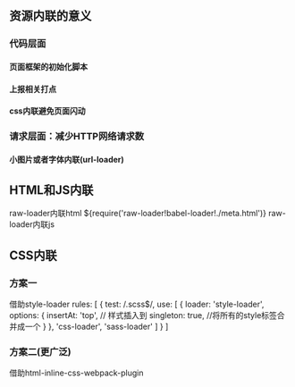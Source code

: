 ## 资源内联的意义
### 代码层面
#### 页面框架的初始化脚本
#### 上报相关打点
#### css内联避免页面闪动

### 请求层面：减少HTTP网络请求数
#### 小图片或者字体内联(url-loader)

## HTML和JS内联
raw-loader内联html
${require('raw-loader!babel-loader!./meta.html')}
raw-loader内联js
<script>${require('raw-loader!babel-loader!../node_modules/lib-flexible')}</script>

## CSS内联
### 方案一
借助style-loader
rules: [
    {
        test: /\.scss$/,
        use: [
            {
                loader: 'style-loader',
                options: {
                    insertAt: 'top', // 样式插入到<head>
                    singleton: true, //将所有的style标签合并成一个
                }
            },
            'css-loader',
            'sass-loader'
        ]
    }
]

### 方案二(更广泛)
借助html-inline-css-webpack-plugin

